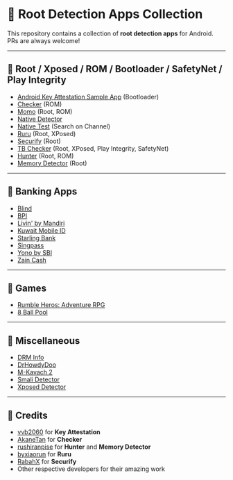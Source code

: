 # 📱 Root Detection Apps Collection

This repository contains a collection of **root detection apps** for Android.  
PRs are always welcome!

---

## 🔹 Root / Xposed / ROM / Bootloader / SafetyNet / Play Integrity
- [Android Key Attestation Sample App](https://github.com/vvb2060/KeyAttestation/releases) (Bootloader)
- [Checker](https://github.com/AkaneTan/Checker/releases) (ROM)
- [Momo](https://t.me/magiskalpha/529) (Root, ROM)
- [Native Detector](https://t.me/reveny1)
- [Native Test](https://t.me/nullptr_dev) (Search on Channel)
- [Ruru](https://github.com/byxiaorun/Ruru/releases) (Root, XPosed)
- [Securify](https://github.com/RabahX/Securify/) (Root)
- [TB Checker](https://play.google.com/store/apps/details?id=krypton.tbsafetychecker) (Root, XPosed, Play Integrity, SafetyNet)
- [Hunter](root/Hunter.apk) (Root, ROM)
- [Memory Detector](root/MemoryDetector.apk) (Root)

---

## 🔹 Banking Apps
- [Blind](https://play.google.com/store/apps/details?id=com.teamblind.blind)
- [BPI](https://play.google.com/store/apps/details?id=com.bpi.ng.app)
- [Livin' by Mandiri](https://play.google.com/store/apps/details?id=id.bmri.livin)
- [Kuwait Mobile ID](https://play.google.com/store/apps/details?id=kw.gov.paci.PACIMobileID)
- [Starling Bank](https://play.google.com/store/apps/details?id=com.starlingbank.android)
- [Singpass](https://play.google.com/store/apps/details?id=sg.ndi.sp)
- [Yono by SBI](https://play.google.com/store/apps/details?id=com.sbi.lotusintouch)
- [Zain Cash](https://play.google.com/store/apps/details?id=mobi.foo.zaincash)

---

## 🔹 Games
- [Rumble Heros: Adventure RPG](https://play.google.com/store/apps/details?id=com.playhardlab.heroes)
- [8 Ball Pool](https://play.google.com/store/apps/details?id=com.miniclip.eightballpool)

---

## 🔹 Miscellaneous
- [DRM Info](https://play.google.com/store/apps/details?id=com.androidfung.drminfo)
- [DrHowdyDoo](https://play.google.com/store/apps/developer?id=DrHowdyDoo)
- [M-Kavach 2](https://play.google.com/store/apps/details?id=org.cdac.updatemkavach)
- [Smali Detector](https://play.google.com/store/apps/details?id=com.godevelopers.SmaliDetector)
- [Xposed Detector](https://play.google.com/store/apps/details?id=com.godevelopers.XposedChecker)

---

## 🙌 Credits
- [vvb2060](https://github.com/vvb2060) for **Key Attestation**
- [AkaneTan](https://github.com/AkaneTan) for **Checker**
- [rushiranpise](https://github.com/rushiranpise) for **Hunter** and **Memory Detector**
- [byxiaorun](https://github.com/byxiaorun) for **Ruru**
- [RabahX](https://github.com/RabahX) for **Securify**
- Other respective developers for their amazing work
